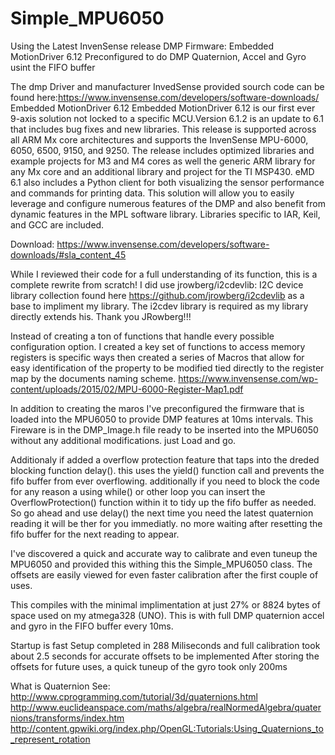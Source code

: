 # Simple_MPU6050
Using the Latest  InvenSense release DMP Firmware: Embedded MotionDriver 6.12 Preconfigured to do DMP Quaternion, Accel and Gyro usint the FIFO buffer

The dmp Driver and manufacturer InvedSense provided sourch code can be found here:https://www.invensense.com/developers/software-downloads/
Embedded MotionDriver 6.12
Embedded MotionDriver 6.12 is our first ever 9-axis solution not locked to a specific MCU.Version 6.1.2 is an update to 6.1 that includes bug fixes and new libraries. This release is supported across all ARM Mx core architectures and supports the InvenSense MPU-6000, 6050, 6500, 9150, and 9250. The release includes optimized libraries and example projects for M3 and M4 cores as well the generic ARM library for any Mx core and an additional library and project for the TI MSP430. eMD 6.1 also includes a Python client for both visualizing the sensor performance and commands for printing data. This solution will allow you to easily leverage and configure numerous features of the DMP and also benefit from dynamic features in the MPL software library. Libraries specific to IAR, Keil, and GCC are included.

Download: https://www.invensense.com/developers/software-downloads/#sla_content_45

While I reviewed their code for a full understanding of its function, this is a complete rewrite from scratch! I did use jrowberg/i2cdevlib: I2C device library collection found here https://github.com/jrowberg/i2cdevlib as a base to impliment my library. The i2cdev library is required as my library directly extends his. Thank you JRowberg!!!

Instead of creating a ton of functions that handle every possible configuration option. I created a key set of functions to access memory registers is specific ways then created a series of Macros that allow for easy identification of the property to be modified tied directly to the register map by the documents naming scheme.
https://www.invensense.com/wp-content/uploads/2015/02/MPU-6000-Register-Map1.pdf

In addition to creating the maros I've preconfigured the firmware that is loaded into the MPU6050 to provide DMP features at 10ms intervals. This Fireware is in the DMP_Image.h file ready to be inserted into the MPU6050 without any additional modifications.
just Load and go.

Additionaly if added a overflow protection feature that taps into the dreded blocking function delay(). this uses the yield() function call and prevents the fifo buffer from ever overflowing. additionally if you need to block the code for any reason a using while() or other loop you can insert the OverflowProtection() function within it to tidy up the fifo buffer as needed. So go ahead and use delay() the next time you need the latest quaternion reading it will be ther for you immediatly. no more waiting after resetting the fifo buffer for the next reading to appear. 

I've discovered a quick and accurate way to calibrate and even tuneup the MPU6050 and provided this withing this the Simple_MPU6050 class. The offsets are easily viewed for even faster calibration after the first couple of uses.

This compiles with the minimal implimentation at just 27% or 8824 bytes of space used on my atmega328 (UNO). This is with full DMP quaternion accel and gyro in the FIFO buffer every 10ms.

Startup is fast Setup completed in 288 Miliseconds and full calibration took about 2.5 seconds for accurate offsets to be implemented
After storing the offsets for future uses, a quick tuneup of the gyro took only 200ms

What is Quaternion See: 
http://www.cprogramming.com/tutorial/3d/quaternions.html
http://www.euclideanspace.com/maths/algebra/realNormedAlgebra/quaternions/transforms/index.htm
http://content.gpwiki.org/index.php/OpenGL:Tutorials:Using_Quaternions_to_represent_rotation
